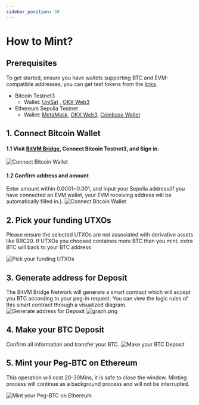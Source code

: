 ```yaml
---
sidebar_position: 50
---
```


# How to Mint?

## Prerequisites

To get started, ensure you have wallets supporting BTC and EVM-compatible addresses, you can get test tokens from the [links](./GetTestToken.md).

- Bitcoin Testnet3
  - Wallet: [UniSat](https://unisat.io/) , [OKX Web3](https://www.okx.com/web3)
- Ethereum Sepolia Testnet
  - Wallet: [MetaMask](https://metamask.io/), [OKX Web3](https://www.okx.com/web3), [Coinbase Wallet
    ](https://www.coinbase.com/wallet)

## 1. Connect Bitcoin Wallet

#### 1.1 Visit [BitVM Bridge](https://bitvmbridge.bitlayer.org/), Connect Bitcoin Testnet3, and Sign in.

![Connect Bitcoin Wallet](/img/BitvmBridge/tutorial/mint/connect-wallet.png)

#### 1.2 Confirm address and amount

Enter amount within 0.0001~0.001, and input your Sepolia address(If you have connected an EVM wallet, your EVM receiving address will be automatically filled in.).
![Connect Bitcoin Wallet](/img/BitvmBridge/tutorial/mint/confirm-address-amount.png)

## 2. Pick your funding UTXOs

Please ensure the selected UTXOs are not associated with derivative assets like BRC20.
If UTXOs you choosed containes more BTC than you mint, extra BTC will back to your BTC address

![Pick your funding UTXOs](/img/BitvmBridge/tutorial/mint/pick-your-funding-utxo.png)

## 3. Generate address for Deposit

The BitVM Bridge Network will generate a smart contract which will accept you BTC according to your peg-in request.
You can view the logic rules of this smart contract through a visualized diagram.
![Generate address for Deposit](/img/BitvmBridge/tutorial/mint/generate-address-for-deposit.png)
![graph.png](/img/BitvmBridge/tutorial/mint/graph.png)

## 4. Make your BTC Deposit

Confirm all information and transfer your BTC.
![Make your BTC Deposit](/img/BitvmBridge/tutorial/mint/make-your-btc-deposit.png)

## 5. Mint your Peg-BTC on Ethereum

This operation will cost 20-30Mins, it is safe to close the window. Minting process will continue as a background process and will not be interrupted.

![Mint your Peg-BTC on Ethereum](/img/BitvmBridge/tutorial/mint/mint-your-btc-on-ethereum.png)
